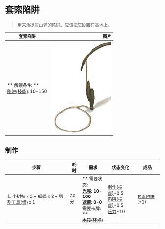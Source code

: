 # 套索陷阱  
> 用来活捉灰山鹑的陷阱。应该把它设置在高地上。  
  
  套索陷阱  |   图片   
 ----  |  ----:   
 ** 解锁条件: **<br>[陷阱(技能)](Skill_Trapping.md): 10-150  |  <img decoding="async" src="Sprite/SnareTrap.png" href="a.md" style="max-width:300px;max-height:300px;">   
  
## 制作  
步骤  |  耗时  |  需求  |  状态变化  |  成品  
----  |  ----  |  ----  |  ----  |  ----  
1. [小树枝](Sticks.md) x 2 + [细线](CordFiber.md) x 2 + [切割工具(组)](GpTag_Cutter.md) x 1  |  30分  |  ** 需要状态: **<br>[光亮](Light.md): 10-100<br>[遮蔽](Sheltered.md): 0-0<br>** 需要卡牌: **<br>~~[木筏(环境)](Env_Raft.md)~~  |  [制作(技能)](Skill_Crafting.md)+0.5<br>[陷阱(技能)](Skill_Trapping.md)+0.5<br>[压力](Stress.md)-10  |  [套索陷阱](SnareTrap.md)(+1)  


<script>document.title="套索陷阱 - 卡牌生存百科 Card Survival Wiki";</script>